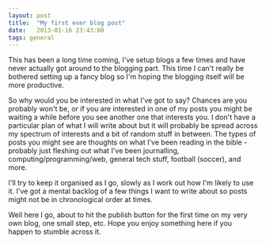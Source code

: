 ```yaml
---
layout: post
title:  "My first ever blog post"
date:   2013-01-16 23:43:00
tags: general
---
```


This has been a long time coming, I've setup blogs a few times and have never actually got around to the blogging part.
This time I can't really be bothered setting up a fancy blog so I'm hoping the blogging itself will be more productive.

So why would you be interested in what I've got to say? Chances are you probably won't be, or if you are interested in
one of my posts you might be waiting a while before you see another one that interests you. I don't have a particular
plan of what I will write about but it will probably be spread across my spectrum of interests and a bit of random stuff
in between. The types of posts you might see are thoughts on what I've been reading in the bible - probably just
fleshing out what I've been journalling, computing/programming/web, general tech stuff, football (soccer), and more.

I'll try to keep it organised as I go, slowly as I work out how I'm likely to use it. I've got a mental backlog of a few
things I want to write about so posts might not be in chronological order at times.

Well here I go, about to hit the publish button for the first time on my very own blog, one small step, etc. Hope you
enjoy something here if you happen to stumble across it.
